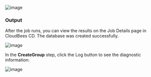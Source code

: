 ![image](images/CreateGroup/EC-WLSCreateGroupStatus2.png)


### Output

After the job runs, you can view the results on the Job Details page in CloudBees CD. The database was created successfully.

![image](images/CreateGroup/EC-WLSCreateGroupStatus3.png)

In the **CreateGroup** step, click the Log button to see the diagnostic information:


![image](images/CreateGroup/EC-WLSCreateGroupStatus4.png)



